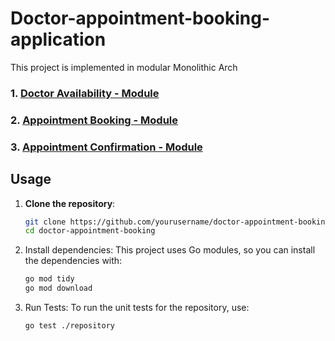 # Doctor-appointment-booking-application
This project is implemented in modular Monolithic Arch
### 1. [Doctor Availability - Module](./doctor_availability/README.md)
### 2. [Appointment Booking - Module](./appointment/README.md)
### 3. [Appointment Confirmation - Module](./appointment_confirmation/README.md)

## Usage

1. **Clone the repository**:
   ```bash
   git clone https://github.com/yourusername/doctor-appointment-booking.git
   cd doctor-appointment-booking

2. Install dependencies: This project uses Go modules, so you can install the dependencies with:
    ```bash
   go mod tidy
   go mod download

3. Run Tests: To run the unit tests for the repository, use:
    ```bash
   go test ./repository
